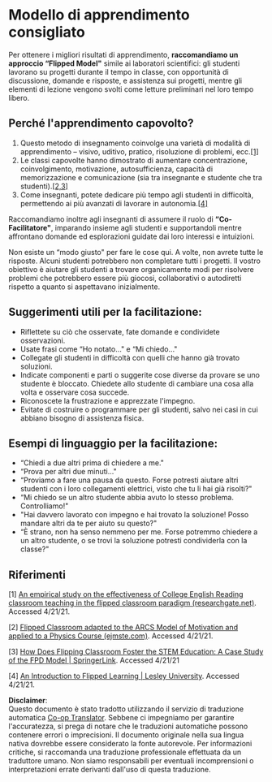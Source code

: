 <!--
CO_OP_TRANSLATOR_METADATA:
{
  "original_hash": "012bbd19f13171be32ac9ba21d4186c2",
  "translation_date": "2025-08-25T16:14:07+00:00",
  "source_file": "recommended-learning-model.md",
  "language_code": "it"
}
-->
# Modello di apprendimento consigliato

Per ottenere i migliori risultati di apprendimento, **raccomandiamo un approccio “Flipped Model"** simile ai laboratori scientifici: gli studenti lavorano su progetti durante il tempo in classe, con opportunità di discussione, domande e risposte, e assistenza sui progetti, mentre gli elementi di lezione vengono svolti come letture preliminari nel loro tempo libero.

## Perché l'apprendimento capovolto?

1. Questo metodo di insegnamento coinvolge una varietà di modalità di apprendimento – visivo, uditivo, pratico, risoluzione di problemi, ecc.[[1]](../..)
2. Le classi capovolte hanno dimostrato di aumentare concentrazione, coinvolgimento, motivazione, autosufficienza, capacità di memorizzazione e comunicazione (sia tra insegnante e studente che tra studenti).[[2,3]](../..)
3. Come insegnanti, potete dedicare più tempo agli studenti in difficoltà, permettendo ai più avanzati di lavorare in autonomia.[[4]](../..)

Raccomandiamo inoltre agli insegnanti di assumere il ruolo di **“Co-Facilitatore"**, imparando insieme agli studenti e supportandoli mentre affrontano domande ed esplorazioni guidate dai loro interessi e intuizioni.

Non esiste un “modo giusto" per fare le cose qui. A volte, non avrete tutte le risposte. Alcuni studenti potrebbero non completare tutti i progetti. Il vostro obiettivo è aiutare gli studenti a trovare organicamente modi per risolvere problemi che potrebbero essere più giocosi, collaborativi o autodiretti rispetto a quanto si aspettavano inizialmente.

## Suggerimenti utili per la facilitazione:

* Riflettete su ciò che osservate, fate domande e condividete osservazioni.
* Usate frasi come “Ho notato…" e “Mi chiedo…"
* Collegate gli studenti in difficoltà con quelli che hanno già trovato soluzioni.
* Indicate componenti e parti o suggerite cose diverse da provare se uno studente è bloccato. Chiedete allo studente di cambiare una cosa alla volta e osservare cosa succede.
* Riconoscete la frustrazione e apprezzate l'impegno.
* Evitate di costruire o programmare per gli studenti, salvo nei casi in cui abbiano bisogno di assistenza fisica.

## Esempi di linguaggio per la facilitazione:

* “Chiedi a due altri prima di chiedere a me."
* “Prova per altri due minuti…"
* “Proviamo a fare una pausa da questo. Forse potresti aiutare altri studenti con i loro collegamenti elettrici, visto che tu li hai già risolti?"
* “Mi chiedo se un altro studente abbia avuto lo stesso problema. Controlliamo!"
* "Hai davvero lavorato con impegno e hai trovato la soluzione! Posso mandare altri da te per aiuto su questo?"
* “È strano, non ha senso nemmeno per me. Forse potremmo chiedere a un altro studente, o se trovi la soluzione potresti condividerla con la classe?"

## Riferimenti

[1] [An empirical study on the effectiveness of College English Reading classroom teaching in the flipped classroom paradigm (researchgate.net)](https://www.researchgate.net/publication/322264495_An_empirical_study_on_the_effectiveness_of_College_English_Reading_classroom_teaching_in_the_flipped_classroom_paradigm). Accessed 4/21/21.

[2] [Flipped Classroom adapted to the ARCS Model of Motivation and applied to a Physics Course (ejmste.com)](https://www.ejmste.com/article/flipped-classroom-adapted-to-the-arcs-model-of-motivation-and-applied-to-a-physics-course-4562). Accessed 4/21/21.

[3] [How Does Flipping Classroom Foster the STEM Education: A Case Study of the FPD Model | SpringerLink](https://link.springer.com/article/10.1007/s10758-020-09443-9). Accessed 4/21/21

[4] [An Introduction to Flipped Learning | Lesley University](https://lesley.edu/article/an-introduction-to-flipped-learning#:~:text=An%20Introduction%20to%20Flipped%20Learning.%20Flipped%20learning%20is,advancements%20in%20the%20modern%20classroom%20is%20flipped%20learning.). Accessed 4/21/21.

**Disclaimer**:  
Questo documento è stato tradotto utilizzando il servizio di traduzione automatica [Co-op Translator](https://github.com/Azure/co-op-translator). Sebbene ci impegniamo per garantire l'accuratezza, si prega di notare che le traduzioni automatiche possono contenere errori o imprecisioni. Il documento originale nella sua lingua nativa dovrebbe essere considerato la fonte autorevole. Per informazioni critiche, si raccomanda una traduzione professionale effettuata da un traduttore umano. Non siamo responsabili per eventuali incomprensioni o interpretazioni errate derivanti dall'uso di questa traduzione.